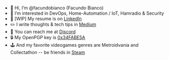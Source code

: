- 👋 Hi, I’m @facundobianco (Facundo Bianco)
- 👀 I’m interested in DevOps, Home-Automation / IoT, Hamradio & Security
- 👔 [WIP] My resume is on [LinkedIn](https://www.linkedin.com/in/facundobianco)
- ✏️  I write thoughts & tech tips in [Medium](https://medium.com/@facundobianco)
- 💬 You can reach me at [Discord](https://discordapp.com/channels/@facundobianco)
- 🔒 My OpenPGP key is [0x34FABE5A](id_gpg.pub)
- 🕹️ And my favorite videogames genres are Metroidvania and Collectathon -- be friends in [Steam](https://steamcommunity.com/id/facundobianco/)
